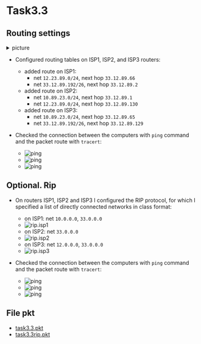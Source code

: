 # Task3.3

## Routing settings

<details>
  <summary>picture</summary>

  ![3.3](assets/3.3.png)

</details>

- Configured routing tables on ISP1, ISP2, and ISP3 routers:
  - added route on ISP1:
    - net `12.23.89.0/24`, next hop `33.12.89.66`
    - net `33.12.89.192/26`, next hop `33.12.89.2`
  - added route on ISP2:
    - net `10.89.23.0/24`, next hop `33.12.89.1`
    - net `12.23.89.0/24`, next hop `33.12.89.130`
  - added route on ISP3:
    - net `10.89.23.0/24`, next hop `33.12.89.65`
    - net `33.12.89.192/26`, next hop `33.12.89.129`

- Checked the connection between the computers with `ping` command and the packet route with `tracert`:
  - ![ping](assets/3.3.3.ping1.png)
  - ![ping](assets/3.3.3.ping2.png)
  - ![ping](assets/3.3.3.ping3.png)

## Optional. Rip

- On routers ISP1, ISP2 and ISP3 I configured the RIP protocol, for which I specified a list of directly connected networks in class format:
  - on ISP1: net `10.0.0.0`, `33.0.0.0`
  - ![rip.isp1](assets/3.3.5.rip.isp1.png)
  - on ISP2: net `33.0.0.0`
  - ![rip.isp2](assets/3.3.5.rip.isp2.png)
  - on ISP3: net `12.0.0.0`, `33.0.0.0`
  - ![rip.isp3](assets/3.3.5.rip.isp3.png)

- Checked the connection between the computers with `ping` command and the packet route with `tracert`:
  - ![ping](assets/3.3.6.ping1.png)
  - ![ping](assets/3.3.6.ping2.png)
  - ![ping](assets/3.3.6.ping3.png)

## File pkt

- [task3.3.pkt](task3.3.pkt)
- [task3.3rip.pkt](task3.3rip.pkt)
